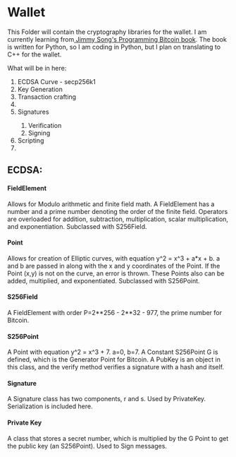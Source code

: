 # Wallet

This Folder will contain the cryptography libraries for the wallet. I am currently learning from<a href="https://github.com/jimmysong/programmingbitcoin"> Jimmy Song's Programming Bitcoin book</a>. The book is written for Python, so I am coding in Python, but I plan on translating to C++ for the wallet. 

What will be in here:
<ol>
<li>ECDSA Curve - secp256k1 </li>
<li>Key Generation</li>
<li>Transaction crafting<li>
<li>Signatures</li>
<ol>
<li>Verification</li>
<li>Signing</li>
</ol>
<li>Scripting<li>
</ol>

<h2>ECDSA:</h2>
<h4>FieldElement</h4>
Allows for Modulo arithmetic and finite field math. A FieldElement has a number and a prime number denoting the order of the finite field. Operators are overloaded for addition, subtraction, multiplication, scalar multiplication, and exponentiation. Subclassed with S256Field.

<h4>Point</h4>
Allows for creation of Elliptic curves, with equation y^2 = x^3 + a*x + b. a and b are passed in along with the x and y coordinates of the Point. If the Point (x,y) is not on the curve, an error is thrown. These Points also can be added, multiplied, and exponentiated. Subclassed with S256Point.

<h4>S256Field</h4>
A FieldElement with order P=2**256 - 2**32 - 977, the prime number for Bitcoin.

<h4>S256Point</h4>
A Point with equation y^2 = x^3 + 7. a=0, b=7. A Constant S256Point G is defined, which is the Generator Point for Bitcoin.
A PubKey is an object in this class, and the verify method verifies a signature with a hash and itself.

<h4>Signature</h4>
A Signature class has two components, r and s. Used by PrivateKey. Serialization is included here.

<h4>Private Key</h4>
A class that stores a secret number, which is multiplied by the G Point to get the public key (an S256Point). Used to Sign messages.